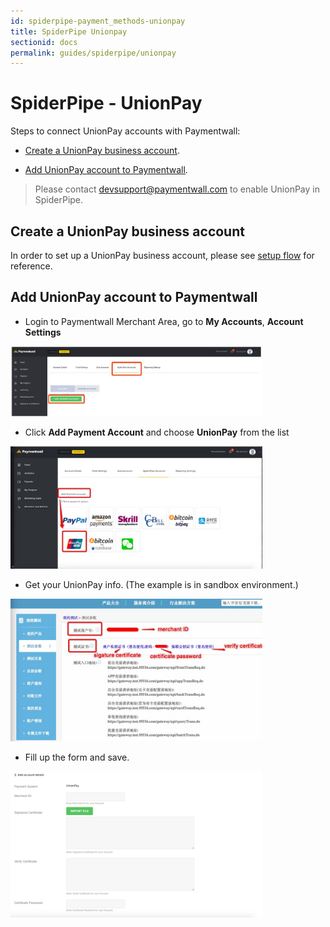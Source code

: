 ```yaml
---
id: spiderpipe-payment_methods-unionpay
title: SpiderPipe Unionpay
sectionid: docs
permalink: guides/spiderpipe/unionpay
---
```


# SpiderPipe - UnionPay

Steps to connect UnionPay accounts with Paymentwall:

* [Create a UnionPay business account](#create-a-union-pay-business-account).

* [Add UnionPay account to Paymentwall](#add-union-pay-account-to-paymentwall).

> Please contact [devsupport@paymentwall.com](mailto:devsupport@paymentwall.com) to enable UnionPay in SpiderPipe.

## Create a UnionPay business account

In order to set up a UnionPay business account, please see [setup flow](https://open.unionpay.com/ajweb/product) for reference.

## Add UnionPay account to Paymentwall

* Login to Paymentwall Merchant Area, go to **My Accounts**, **Account Settings**

<div class="docs-img">
	<img src="/textures/pic/spiderpipe/pw-account_settings-add-spiderpipe-account.jpg" style="max-width:80%">
</div>

* Click **Add Payment Account** and choose **UnionPay** from the list

<div class="docs-img">
	<img src="/textures/pic/spiderpipe/pw-account_settings-spiderpipe-select-unionpay.jpg" style="max-width:80%">
</div>

* Get your UnionPay info. (The example is in sandbox environment.)

<div class="docs-img">
	<img src="/textures/pic/spiderpipe/unionpay-merchant_info-basic-info.jpg" style="max-width:80%">
</div>

* Fill up the form and save.

<div class="docs-img">
	<img src="/textures/pic/spiderpipe/pw-account_settings-spiderpipe-unionpay-form.png" style="max-width:80%">
</div>
